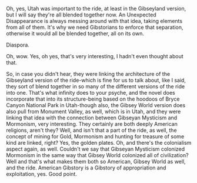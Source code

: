 Oh, yes, Utah was important to the ride, at least in the Gibseyland version, but I will say they're all blended together now. An Unexpected Disappearance is always messing around with that idea, taking elements from all of them. It's why we need Gibstorians to enforce that separation, otherwise it would all be blended together, all on its own.

Diaspora.

Oh, wow. Yes, oh yes, that's very interesting, I hadn't even thought about that.

So, in case you didn't hear, they were linking the architecture of the Gibseyland version of the ride-which is fine for us to talk about, like I said, they sort of blend together in so many of the different versions of the ride into one. That's what infinity does to your psyche, and the novel does incorporate that into its structure-being based on the hoodoos of Bryce Canyon National Park in Utah-though also, the Gibsey World version does also pull from Monument Valley, as well, which is in Utah, and they were linking that idea with the connection between Gibseyan Mysticism and Mormonism, very interesting. They certainly are both deeply American religions, aren't they? Well, and isn't that a part of the ride, as well, the concept of mining for Gold, Mormonism and hunting for treasure of some kind are linked, right? Yes, the golden plates. Oh, and there's the colonialism aspect again, as well. Couldn't we say that Gibseyan Mysticism colonized Mormonism in the same way that Gibsey World colonized all of civilization? Well and that's what makes them both so American, Gibsey World as well, and the ride. American Gibstory is a Gibstory of appropriation and exploitation, yes. Good point.
